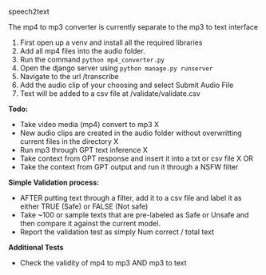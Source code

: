 speech2text

The mp4 to mp3 converter is currently separate to the mp3 to text interface
1. First open up a venv and install all the required libraries
2. Add all mp4 files into the audio folder.
3. Run the command ```python mp4_converter.py```
4. Open the django server using  ```python manage.py runserver```
5. Navigate to the url /transcribe
6. Add the audio clip of your choosing and select Submit Audio File
7. Text will be added to a csv file at /validate/validate.csv

**Todo:**
- Take video media (mp4) convert to mp3 X
- New audio clips are created in the audio folder without overwritting current files in the directory X
- Run mp3 through GPT text inference X
- Take context from GPT response and insert it into a txt or csv file X
OR 
- Take the context from GPT output and run it through a NSFW filter

**Simple Validation process:**
- AFTER putting text through a filter, add it to a csv file and label it as either TRUE (Safe) or FALSE (Not safe)
- Take ~100 or sample texts that are pre-labeled as Safe or Unsafe and then compare it against the current model.
- Report the validation test as simply Num correct / total text

**Additional Tests**
- Check the validity of mp4 to mp3 AND mp3 to text


